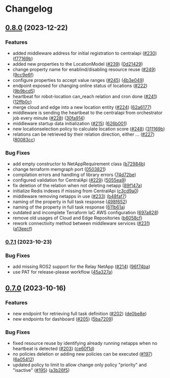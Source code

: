 # Changelog

## [0.8.0](https://github.com/5G-ERA/middleware/compare/v0.7.1...v0.8.0) (2023-12-22)


### Features

* added middleware address for initial registration to centralapi ([#230](https://github.com/5G-ERA/middleware/issues/230)) ([f77169b](https://github.com/5G-ERA/middleware/commit/f77169b5629c2e7fa6ffc821484a50586f8c0b17))
* added new properties to the LocationModel ([#239](https://github.com/5G-ERA/middleware/issues/239)) ([0d21429](https://github.com/5G-ERA/middleware/commit/0d21429019390f2f96e29266185a1cb75eade1a0))
* change property name for enablind/disabling resource reuse ([#249](https://github.com/5G-ERA/middleware/issues/249)) ([9cc9e6f](https://github.com/5G-ERA/middleware/commit/9cc9e6fe6242195da0e94859c18d623c636bae2c))
* configure properties to accept value ranges ([#245](https://github.com/5G-ERA/middleware/issues/245)) ([4b3e049](https://github.com/5G-ERA/middleware/commit/4b3e049a4dcc15e881e7b3e6065b82e9ba0ba3fb))
* endpoint exposed for changing online status of locations ([#222](https://github.com/5G-ERA/middleware/issues/222)) ([9b9bcd5](https://github.com/5G-ERA/middleware/commit/9b9bcd5cd4ddb1bbe005e04f9c3c6f45eb67b106))
* heartbeat for robot-location can_reach relation and cron done ([#241](https://github.com/5G-ERA/middleware/issues/241)) ([12ffb0c](https://github.com/5G-ERA/middleware/commit/12ffb0c1ba5815ddcdb7e1747fb1923c4af86522))
* merge cloud and edge into a new location entity ([#224](https://github.com/5G-ERA/middleware/issues/224)) ([62a6177](https://github.com/5G-ERA/middleware/commit/62a61776b9692fade4963c530c06c2c901c70bf5))
* middleware is sending the heartbeat to the centralapi from orchestrator job every minute ([#228](https://github.com/5G-ERA/middleware/issues/228)) ([30fa914](https://github.com/5G-ERA/middleware/commit/30fa914600beeb37837555b23a90060397ad9036))
* middleware startup data initialization ([#215](https://github.com/5G-ERA/middleware/issues/215)) ([626b001](https://github.com/5G-ERA/middleware/commit/626b0015fcdacb8e3613cf5cfc3e9174cd9aca18))
* new locationselection policy to calculate location score  ([#248](https://github.com/5G-ERA/middleware/issues/248)) ([311169b](https://github.com/5G-ERA/middleware/commit/311169b614909fa09379278f29a6b5c145f26d9d))
* relations can be retrieved by their relation direction, either … ([#227](https://github.com/5G-ERA/middleware/issues/227)) ([80083cc](https://github.com/5G-ERA/middleware/commit/80083cc13f6fa8292f0ef817b15effd2f072356a))


### Bug Fixes

* add empty constructor to NetAppRequirement class ([b72984b](https://github.com/5G-ERA/middleware/commit/b72984b38eabb7ffa519155186d435b56a9210e5))
* change terraform memgraph port ([0503821](https://github.com/5G-ERA/middleware/commit/05038218e0cd1fe872790cd292c3e4313cc077e0))
* compilation errors and handling of library errors ([74d72be](https://github.com/5G-ERA/middleware/commit/74d72be2f0b26f3c8937c0eddccd1d63763332fe))
* configured validation for CentralApi ([#229](https://github.com/5G-ERA/middleware/issues/229)) ([5055ea9](https://github.com/5G-ERA/middleware/commit/5055ea9f8e732e593758e35e0e51ed0e3a7fe565))
* fix deletion of the relation when not deleting netapp ([89f147a](https://github.com/5G-ERA/middleware/commit/89f147a6f52092b8e1c60ebb3bdbb82a122e6885))
* initialize Redis indexes if missing from CentralApi ([c3cd9a0](https://github.com/5G-ERA/middleware/commit/c3cd9a06ccd0084a0a3a0d3dfca66559305612fc))
* middleware removing netapps in use ([#233](https://github.com/5G-ERA/middleware/issues/233)) ([b48faf7](https://github.com/5G-ERA/middleware/commit/b48faf741dd96c6e6e85c914adb71fbe073cd7f4))
* naming of the property in full task response ([498f652](https://github.com/5G-ERA/middleware/commit/498f6525ee1da5e98a113e94e2308bb6e81512d6))
* naming of the property in full task response ([611b61a](https://github.com/5G-ERA/middleware/commit/611b61a8ebdfa5edf329fedab57630ba487a3b10))
* outdated and incomplete Terraform IaC AWS configuration ([697a828](https://github.com/5G-ERA/middleware/commit/697a8282882175ee91b4da98b6b204dacdaf8ae1))
* remove old usages of Cloud and Edge Repositories ([b6058cf](https://github.com/5G-ERA/middleware/commit/b6058cf0830f78dced36d21462f117668816f668))
* rework connectivity method between middleware services ([#231](https://github.com/5G-ERA/middleware/issues/231)) ([a13eecf](https://github.com/5G-ERA/middleware/commit/a13eecf194623318d46a6029378755d97504d7fa))

### [0.7.1](https://github.com/5G-ERA/middleware/compare/v0.7.0...v0.7.1) (2023-10-23)


### Bug Fixes

* add missing ROS2 support for the Relay NetApp ([#214](https://github.com/5G-ERA/middleware/issues/214)) ([96f74ba](https://github.com/5G-ERA/middleware/commit/96f74bad9df8b0f487f7631473bc11de890ca5ec))
* use PAT for release-please workflow ([45a327a](https://github.com/5G-ERA/middleware/commit/45a327a20e8db9d20bab02172b00913e2a400e08))

## [0.7.0](https://github.com/5G-ERA/middleware/compare/v0.6.4...v0.7.0) (2023-10-16)


### Features

* new endpoint for retrieving full task definition ([#202](https://github.com/5G-ERA/middleware/issues/202)) ([de0be8e](https://github.com/5G-ERA/middleware/commit/de0be8e9b6e08f9f44b226cc9884fb90872e0f0a))
* new endpoints for dashboard ([#205](https://github.com/5G-ERA/middleware/issues/205)) ([5ba7209](https://github.com/5G-ERA/middleware/commit/5ba7209a3f09e17dad1ca64b3c8d4bc8003b9cbc))


### Bug Fixes

* fixed resource reuse by identifying already running netapps when no heartbeat is detected ([#203](https://github.com/5G-ERA/middleware/issues/203)) ([ce60f1d](https://github.com/5G-ERA/middleware/commit/ce60f1d9083b144287cc5bd2d647896d7684dcc1))
* no policies deletion or adding new policies can be executed ([#197](https://github.com/5G-ERA/middleware/issues/197)) ([6a05412](https://github.com/5G-ERA/middleware/commit/6a05412918bfda84197541d5714c532db12f34ec))
* updated policy to limit to allow change only policy "priority" and "isactive" ([#195](https://github.com/5G-ERA/middleware/issues/195)) ([a3b26f5](https://github.com/5G-ERA/middleware/commit/a3b26f5cea1f539b12a503649f2723ae571c53f3))

